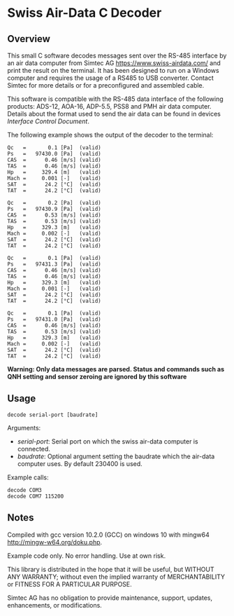 
  # Swiss Air-Data C Decoder
  
## Overview

This small C software decodes messages sent over the RS-485 interface by an air data computer from Simtec AG <https://www.swiss-airdata.com/> and print the result on the terminal. It has been designed to run on a Windows computer and requires the usage of a RS485 to USB converter. Contact Simtec for more details or for a preconfigured and assembled cable.

This software is compatible with the RS-485 data interface of the following products: ADS-12, AOA-16, ADP-5.5, PSS8 and PMH air data computer. Details about the format used to send the air data can be found in devices *Interface Control Document*.

The following example shows the output of the decoder to the terminal:

```
Qc   =       0.1 [Pa]  (valid)
Ps   =   97430.0 [Pa]  (valid)
CAS  =      0.46 [m/s] (valid)
TAS  =      0.46 [m/s] (valid)
Hp   =     329.4 [m]   (valid)
Mach =     0.001 [-]   (valid)
SAT  =      24.2 [°C]  (valid)
TAT  =      24.2 [°C]  (valid)

Qc   =       0.2 [Pa]  (valid)
Ps   =   97430.9 [Pa]  (valid)
CAS  =      0.53 [m/s] (valid)
TAS  =      0.53 [m/s] (valid)
Hp   =     329.3 [m]   (valid)
Mach =     0.002 [-]   (valid)
SAT  =      24.2 [°C]  (valid)
TAT  =      24.2 [°C]  (valid)

Qc   =       0.1 [Pa]  (valid)
Ps   =   97431.3 [Pa]  (valid)
CAS  =      0.46 [m/s] (valid)
TAS  =      0.46 [m/s] (valid)
Hp   =     329.3 [m]   (valid)
Mach =     0.001 [-]   (valid)
SAT  =      24.2 [°C]  (valid)
TAT  =      24.2 [°C]  (valid)

Qc   =       0.1 [Pa]  (valid)
Ps   =   97431.0 [Pa]  (valid)
CAS  =      0.46 [m/s] (valid)
TAS  =      0.53 [m/s] (valid)
Hp   =     329.3 [m]   (valid)
Mach =     0.002 [-]   (valid)
SAT  =      24.2 [°C]  (valid)
TAT  =      24.2 [°C]  (valid)
```

**Warning: Only data messages are parsed. Status and commands such as QNH setting and sensor zeroing are ignored by this software** 

 ## Usage
```
decode serial-port [baudrate]
```
Arguments:
- _serial-port_: Serial port on which the swiss air-data computer is connected. 
- _baudrate_: Optional argument setting the baudrate which the air-data computer uses. By default 230400 is used.

Example calls:
```
decode COM3
decode COM7 115200
```
 ## Notes

Compiled with gcc version 10.2.0 (GCC) on windows 10 with mingw64 <http://mingw-w64.org/doku.php>.

Example code only. No error handling. Use at own risk.

This library is distributed in the hope that it will be useful, but WITHOUT ANY WARRANTY; without
even the implied warranty of MERCHANTABILITY or FITNESS FOR A PARTICULAR PURPOSE.

Simtec AG has no obligation to provide maintenance, support,  updates, enhancements, or modifications.